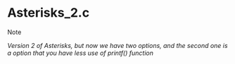 # Asterisks_2.c

>[!NOTE]
> *Version 2 of Asterisks, but now we have two options, and the second one is a option that you have less use of printf() function*